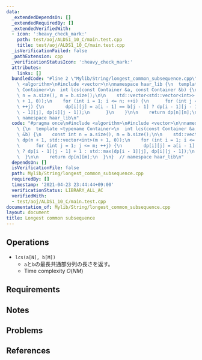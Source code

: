 ```yaml
---
data:
  _extendedDependsOn: []
  _extendedRequiredBy: []
  _extendedVerifiedWith:
  - icon: ':heavy_check_mark:'
    path: test/aoj/ALDS1_10_C/main.test.cpp
    title: test/aoj/ALDS1_10_C/main.test.cpp
  _isVerificationFailed: false
  _pathExtension: cpp
  _verificationStatusIcon: ':heavy_check_mark:'
  attributes:
    links: []
  bundledCode: "#line 2 \"Mylib/String/longest_common_subsequence.cpp\"\n#include\
    \ <algorithm>\n#include <vector>\n\nnamespace haar_lib {\n  template <typename\
    \ Container>\n  int lcs(const Container &a, const Container &b) {\n    const int\
    \ n = a.size(), m = b.size();\n\n    std::vector<std::vector<int>> dp(n + 1, std::vector<int>(m\
    \ + 1, 0));\n    for (int i = 1; i <= n; ++i) {\n      for (int j = 1; j <= m;\
    \ ++j) {\n        dp[i][j] = a[i - 1] == b[j - 1] ? dp[i - 1][j - 1] + 1 : std::max(dp[i\
    \ - 1][j], dp[i][j - 1]);\n      }\n    }\n\n    return dp[n][m];\n  }\n}  //\
    \ namespace haar_lib\n"
  code: "#pragma once\n#include <algorithm>\n#include <vector>\n\nnamespace haar_lib\
    \ {\n  template <typename Container>\n  int lcs(const Container &a, const Container\
    \ &b) {\n    const int n = a.size(), m = b.size();\n\n    std::vector<std::vector<int>>\
    \ dp(n + 1, std::vector<int>(m + 1, 0));\n    for (int i = 1; i <= n; ++i) {\n\
    \      for (int j = 1; j <= m; ++j) {\n        dp[i][j] = a[i - 1] == b[j - 1]\
    \ ? dp[i - 1][j - 1] + 1 : std::max(dp[i - 1][j], dp[i][j - 1]);\n      }\n  \
    \  }\n\n    return dp[n][m];\n  }\n}  // namespace haar_lib\n"
  dependsOn: []
  isVerificationFile: false
  path: Mylib/String/longest_common_subsequence.cpp
  requiredBy: []
  timestamp: '2021-04-23 23:44:44+09:00'
  verificationStatus: LIBRARY_ALL_AC
  verifiedWith:
  - test/aoj/ALDS1_10_C/main.test.cpp
documentation_of: Mylib/String/longest_common_subsequence.cpp
layout: document
title: Longest common subsequence
---
```


## Operations

- `lcs(a[N], b[M])`
	- `a`と`b`の最長共通部分列の長さを返す。
	- Time complexity $O(NM)$

## Requirements

## Notes

## Problems

## References

